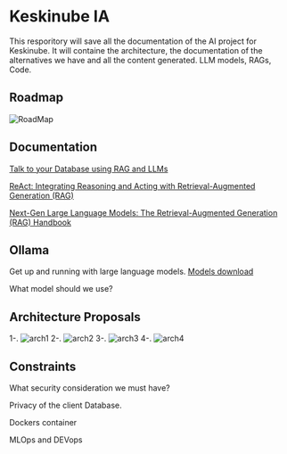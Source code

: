 
# Keskinube IA

This resporitory will save all the documentation of the AI project for Keskinube.
It will containe the architecture, the documentation of the alternatives we have and all the content generated. LLM models, RAGs, Code.

## Roadmap
![RoadMap](https://github.com/user-attachments/assets/6799a0fd-037d-4524-ac74-d0ab3f4d3fe1)

## Documentation

[Talk to your Database using RAG and LLMs](https://medium.com/primastat/talk-to-your-database-using-rag-and-llms-42eb852d2a3c)

[ReAct: Integrating Reasoning and Acting with Retrieval-Augmented Generation (RAG)](https://bluetickconsultants.medium.com/react-integrating-reasoning-and-acting-with-retrieval-augmented-generation-rag-a6c2e869f763)

[Next-Gen Large Language Models: The Retrieval-Augmented Generation (RAG) Handbook](https://www.freecodecamp.org/news/retrieval-augmented-generation-rag-handbook/)

## Ollama

Get up and running with large language models.
[Models download](https://ollama.com/library) 

What model should we use?

## Architecture Proposals

1-. ![arch1](https://github.com/user-attachments/assets/7313af02-35f5-42b6-9080-e644d260e4ea)
2-. ![arch2](https://github.com/user-attachments/assets/93bcf051-723a-4fe9-bc40-1652a5c216d2)
3-. ![arch3](https://github.com/user-attachments/assets/bc6e05cc-d19e-46bc-80f9-65a4521ebb38)
4-. ![arch4](https://github.com/user-attachments/assets/5df86ae9-cc02-4c68-bf0a-9be3a9ff6665)

## Constraints

What security consideration we must have?

Privacy of the client Database.

Dockers container

MLOps and DEVops

